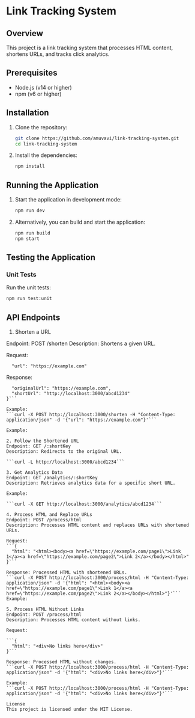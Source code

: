# Link Tracking System

## Overview

This project is a link tracking system that processes HTML content, shortens URLs, and tracks click analytics.

## Prerequisites

- Node.js (v14 or higher)
- npm (v6 or higher)

## Installation

1. Clone the repository:

    ```sh
    git clone https://github.com/amuvavi/link-tracking-system.git
    cd link-tracking-system
    ```

2. Install the dependencies:

    ```sh
    npm install
    ```

## Running the Application

1. Start the application in development mode:

    ```sh
    npm run dev
    ```

2. Alternatively, you can build and start the application:

    ```sh
    npm run build
    npm start
    ```

## Testing the Application

### Unit Tests

Run the unit tests:

```sh
npm run test:unit
```
## API Endpoints
1. Shorten a URL

Endpoint: POST /shorten
Description: Shortens a given URL.


Request:

```
  "url": "https://example.com"
```

Response:

```{
  "originalUrl": "https://example.com",
  "shortUrl": "http://localhost:3000/abcd1234"
}```

Example:
```curl -X POST http://localhost:3000/shorten -H "Content-Type: application/json" -d '{"url": "https://example.com"}'```

Example:

2. Follow the Shortened URL
Endpoint: GET /:shortKey
Description: Redirects to the original URL.

```curl -L http://localhost:3000/abcd1234```

3. Get Analytics Data
Endpoint: GET /analytics/:shortKey
Description: Retrieves analytics data for a specific short URL.

Example:

```curl -X GET http://localhost:3000/analytics/abcd1234```

4. Process HTML and Replace URLs
Endpoint: POST /process/html
Description: Processes HTML content and replaces URLs with shortened URLs.

Request:
```{
  "html": "<html><body><a href=\"https://example.com/page1\">Link 1</a><a href=\"https://example.com/page2\">Link 2</a></body></html>"
}```

Response: Processed HTML with shortened URLs.
```curl -X POST http://localhost:3000/process/html -H "Content-Type: application/json" -d '{"html": "<html><body><a href=\"https://example.com/page1\">Link 1</a><a href=\"https://example.com/page2\">Link 2</a></body></html>"}'```
Example:

5. Process HTML Without Links
Endpoint: POST /process/html
Description: Processes HTML content without links.

Request:

```{
  "html": "<div>No links here</div>"
}```

Response: Processed HTML without changes.
```curl -X POST http://localhost:3000/process/html -H "Content-Type: application/json" -d '{"html": "<div>No links here</div>"}'```

Example:
```curl -X POST http://localhost:3000/process/html -H "Content-Type: application/json" -d '{"html": "<div>No links here</div>"}'```

License
This project is licensed under the MIT License.

